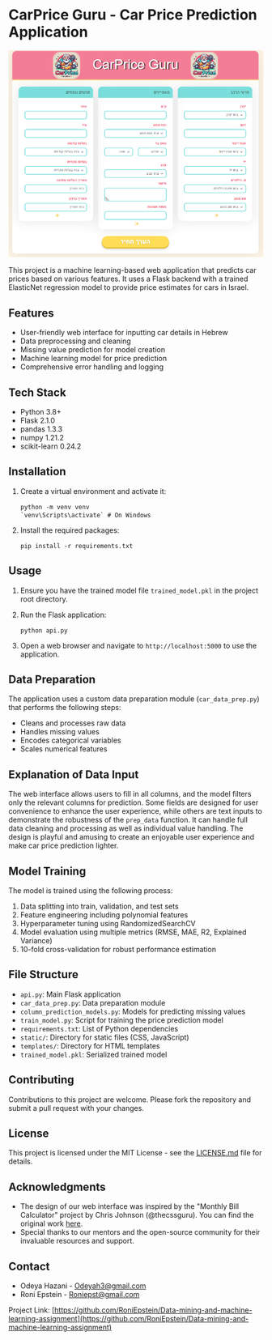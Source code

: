 # CarPrice Guru - Car Price Prediction Application

![CarPrice Guru Interface](https://github.com/RoniEpstein/Data-mining-and-machine-learning-assignment/blob/main/Part%203%20Flask/static/CarPrice%20Guru%20Interface.png)

This project is a machine learning-based web application that predicts car prices based on various features. It uses a Flask backend with a trained ElasticNet regression model to provide price estimates for cars in Israel.

## Features

- User-friendly web interface for inputting car details in Hebrew
- Data preprocessing and cleaning
- Missing value prediction for model creation
- Machine learning model for price prediction
- Comprehensive error handling and logging

## Tech Stack

- Python 3.8+
- Flask 2.1.0
- pandas 1.3.3
- numpy 1.21.2
- scikit-learn 0.24.2

## Installation

1. Create a virtual environment and activate it:
   ```
   python -m venv venv
   `venv\Scripts\activate` # On Windows
   ```

2. Install the required packages:
   ```
   pip install -r requirements.txt
   ```

## Usage

1. Ensure you have the trained model file `trained_model.pkl` in the project root directory.

2. Run the Flask application:
   ```
   python api.py
   ```

3. Open a web browser and navigate to `http://localhost:5000` to use the application.

## Data Preparation

The application uses a custom data preparation module (`car_data_prep.py`) that performs the following steps:

- Cleans and processes raw data
- Handles missing values
- Encodes categorical variables
- Scales numerical features

## Explanation of Data Input

The web interface allows users to fill in all columns, and the model filters only the relevant columns for prediction. Some fields are designed for user convenience to enhance the user experience, while others are text inputs to demonstrate the robustness of the `prep_data` function. It can handle full data cleaning and processing as well as individual value handling. The design is playful and amusing to create an enjoyable user experience and make car price prediction lighter.

## Model Training

The model is trained using the following process:

1. Data splitting into train, validation, and test sets
2. Feature engineering including polynomial features
3. Hyperparameter tuning using RandomizedSearchCV
4. Model evaluation using multiple metrics (RMSE, MAE, R2, Explained Variance)
5. 10-fold cross-validation for robust performance estimation

## File Structure

- `api.py`: Main Flask application
- `car_data_prep.py`: Data preparation module
- `column_prediction_models.py`: Models for predicting missing values
- `train_model.py`: Script for training the price prediction model
- `requirements.txt`: List of Python dependencies
- `static/`: Directory for static files (CSS, JavaScript)
- `templates/`: Directory for HTML templates
- `trained_model.pkl`: Serialized trained model

## Contributing

Contributions to this project are welcome. Please fork the repository and submit a pull request with your changes.

## License

This project is licensed under the MIT License - see the [LICENSE.md](LICENSE.md) file for details.

## Acknowledgments

- The design of our web interface was inspired by the "Monthly Bill Calculator" project by Chris Johnson (@thecssguru). You can find the original work [here](https://codepen.io/thecssguru/pen/gxBvWr).
- Special thanks to our mentors and the open-source community for their invaluable resources and support.

## Contact

- Odeya Hazani - Odeyah3@gmail.com
- Roni Epstein - Roniepst@gmail.com

Project Link: [https://github.com/RoniEpstein/Data-mining-and-machine-learning-assignment](https://github.com/RoniEpstein/Data-mining-and-machine-learning-assignment)
